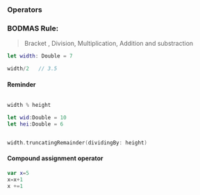 ### **Operators**

### BODMAS Rule:

> Bracket , Division, Multiplication, Addition and substraction

```swift
let width: Double = 7

width/2   // 3.5

```

#### Reminder

```swift

width % height

let wid:Double = 10
let hei:Double = 6


width.truncatingRemainder(dividingBy: height)

```

#### Compound assignment operator

```swift
var x=5
x=x+1
x +=1
```
